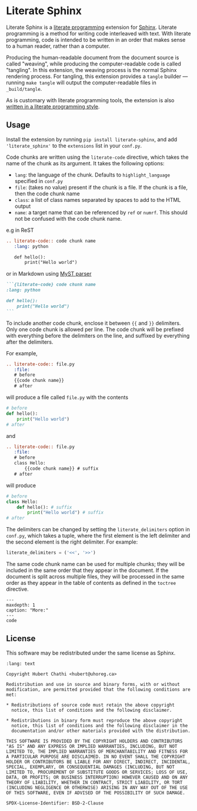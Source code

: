 # Literate Sphinx

Literate Sphinx is a [literate
programming](https://en.wikipedia.org/wiki/Literate_programming) extension for
[Sphinx](https://www.sphinx-doc.org/).  Literate programming is a method for
writing code interleaved with text.  With literate programming, code is
intended to be written in an order that makes sense to a human reader, rather
than a computer.

Producing the human-readable document from the document source is called
"weaving", while producing the computer-readable code is called "tangling".  In
this extension, the weaving process is the normal Sphinx rendering process.
For tangling, this extension provides a `tangle` builder — running
`make tangle` will output the computer-readable files in `_build/tangle`.

As is customary with literate programming tools, the extension is also [written
in a literate programming style](code.md).

## Usage

Install the extension by running `pip install literate-sphinx`, and add
`'literate_sphinx'` to the `extensions` list in your `conf.py`.

Code chunks are written using the `literate-code` directive, which takes the
name of the chunk as its argument.  It takes the following options:

* `lang`: the language of the chunk.  Defaults to `highlight_language`
  specified in `conf.py`
* `file`: (takes no value) present if the chunk is a file.  If the chunk is a
  file, then the code chunk name
* `class`: a list of class names separated by spaces to add to the HTML output
* `name`: a target name that can be referenced by `ref` or `numrf`.  This
  should not be confused with the code chunk name.

e.g in ReST

```rst
.. literate-code:: code chunk name
   :lang: python

   def hello():
       print("Hello world")
```

or in Markdown using [MyST
parser](https://myst-parser.readthedocs.io/en/latest/index.html)

~~~markdown
```{literate-code} code chunk name
:lang: python

def hello():
    print("Hello world")
```
~~~

To include another code chunk, enclose it between `{{` and `}}` delimiters.
Only one code chunk is allowed per line.  The code chunk will be prefixed with
everything before the delimiters on the line, and suffixed by everything after
the delimiters.

For example,

```rst
.. literate-code:: file.py
   :file:
   # before
   {{code chunk name}}
   # after
```

will produce a file called `file.py` with the contents

```python
# before
def hello():
    print("Hello world")
# after
```

and

```rst
.. literate-code:: file.py
   :file:
   # before
   class Hello:
       {{code chunk name}} # suffix
   # after
```

will produce

```python
# before
class Hello:
    def hello(): # suffix
        print("Hello world") # suffix
# after
```

The delimiters can be changed by setting the `literate_delimiters` option in
`conf.py`, which takes a tuple, where the first element is the left delimiter
and the second element is the right delimiter.  For example:

```python
literate_delimiters = ('<<', '>>')
```

The same code chunk name can be used for multiple chunks; they will be included
in the same order that they appear in the document.  If the document is split
across multiple files, they will be processed in the same order as they appear
in the table of contents as defined in the `toctree` directive.

```{toctree}
---
maxdepth: 1
caption: "More:"
---
code
```

## License

This software may be redistributed under the same license as Sphinx.

```{literate-code} copyright license
:lang: text

Copyright Hubert Chathi <hubert@uhoreg.ca>

Redistribution and use in source and binary forms, with or without
modification, are permitted provided that the following conditions are
met:

* Redistributions of source code must retain the above copyright
  notice, this list of conditions and the following disclaimer.

* Redistributions in binary form must reproduce the above copyright
  notice, this list of conditions and the following disclaimer in the
  documentation and/or other materials provided with the distribution.

THIS SOFTWARE IS PROVIDED BY THE COPYRIGHT HOLDERS AND CONTRIBUTORS
"AS IS" AND ANY EXPRESS OR IMPLIED WARRANTIES, INCLUDING, BUT NOT
LIMITED TO, THE IMPLIED WARRANTIES OF MERCHANTABILITY AND FITNESS FOR
A PARTICULAR PURPOSE ARE DISCLAIMED. IN NO EVENT SHALL THE COPYRIGHT
HOLDER OR CONTRIBUTORS BE LIABLE FOR ANY DIRECT, INDIRECT, INCIDENTAL,
SPECIAL, EXEMPLARY, OR CONSEQUENTIAL DAMAGES (INCLUDING, BUT NOT
LIMITED TO, PROCUREMENT OF SUBSTITUTE GOODS OR SERVICES; LOSS OF USE,
DATA, OR PROFITS; OR BUSINESS INTERRUPTION) HOWEVER CAUSED AND ON ANY
THEORY OF LIABILITY, WHETHER IN CONTRACT, STRICT LIABILITY, OR TORT
(INCLUDING NEGLIGENCE OR OTHERWISE) ARISING IN ANY WAY OUT OF THE USE
OF THIS SOFTWARE, EVEN IF ADVISED OF THE POSSIBILITY OF SUCH DAMAGE.

SPDX-License-Identifier: BSD-2-Clause
```
